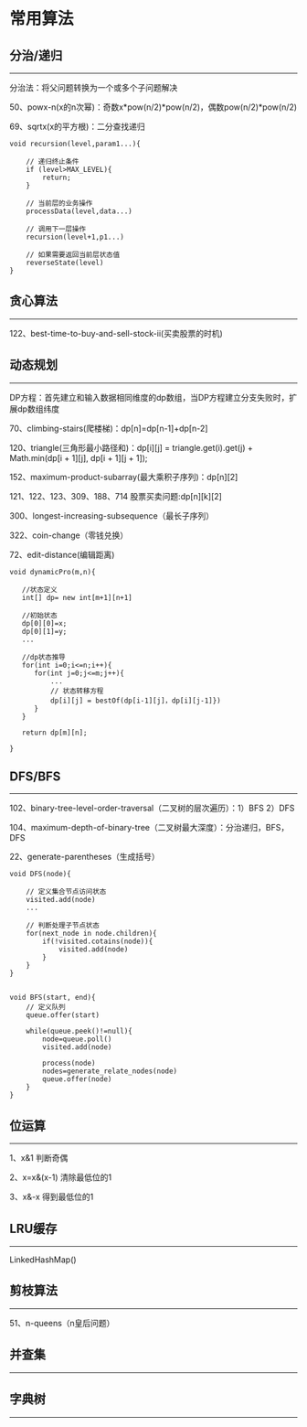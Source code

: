 # 常用算法
## 分治/递归
---

分治法：将父问题转换为一个或多个子问题解决

50、powx-n(x的n次幂)：奇数x*pow(n/2)*pow(n/2)，偶数pow(n/2)*pow(n/2)

69、sqrtx(x的平方根)：二分查找递归

```
void recursion(level,param1...){
    
    // 递归终止条件
    if (level>MAX_LEVEL){
        return;
    }
    
    // 当前层的业务操作
    processData(level,data...)
    
    // 调用下一层操作
    recursion(level+1,p1...)
    
    // 如果需要返回当前层状态值
    reverseState(level)
}

```


## 贪心算法
---

122、best-time-to-buy-and-sell-stock-ii(买卖股票的时机)

## 动态规划
---

DP方程：首先建立和输入数据相同维度的dp数组，当DP方程建立分支失败时，扩展dp数组纬度

70、climbing-stairs(爬楼梯)：dp[n]=dp[n-1]+dp[n-2]

120、triangle(三角形最小路径和)：dp[i][j] = triangle.get(i).get(j) + Math.min(dp[i + 1][j], dp[i + 1][j + 1]);

152、maximum-product-subarray(最大乘积子序列)：dp[n][2]

121、122、123、309、188、714 股票买卖问题:dp[n][k][2]

300、longest-increasing-subsequence（最长子序列）

322、coin-change（零钱兑换）

72、edit-distance(编辑距离)


```
void dynamicPro(m,n){

   //状态定义 
   int[] dp= new int[m+1][n+1]
   
   //初始状态
   dp[0][0]=x;
   dp[0][1]=y;
   ...
   
   //dp状态推导
   for(int i=0;i<=n;i++){
      for(int j=0;j<=m;j++){
          ...
          // 状态转移方程
          dp[i][j] = bestOf(dp[i-1][j]，dp[i][j-1]})
      }
   }
   
   return dp[m][n];
  
}

```

## DFS/BFS
---

102、binary-tree-level-order-traversal（二叉树的层次遍历）：1）BFS  2）DFS

104、maximum-depth-of-binary-tree（二叉树最大深度）：分治递归，BFS，DFS

22、generate-parentheses（生成括号）

```
void DFS(node){
   
    // 定义集合节点访问状态
    visited.add(node)
    ...
    
    // 判断处理子节点状态
    for(next_node in node.children){
        if(!visited.cotains(node)){
            visited.add(node)
        }
    }
}


void BFS(start, end){
    // 定义队列
    queue.offer(start)
    
    while(queue.peek()!=null){
        node=queue.poll()
        visited.add(node)
        
        process(node)
        nodes=generate_relate_nodes(node)
        queue.offer(node)
    }
}
```


## 位运算
---

1、x&1 判断奇偶

2、x=x&(x-1)   清除最低位的1

3、x&-x  得到最低位的1


## LRU缓存
---

LinkedHashMap()


## 剪枝算法
---

51、n-queens（n皇后问题）


## 并查集
---

## 字典树
---
